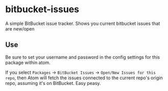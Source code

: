 # bitbucket-issues

A simple BitBucket issue tracker. Shows you current bitbucket issues that are new/open

## Use

Be sure to set your username and password in the config settings for this package within atom.

If you select `Packages` -> `BitBucket Issues` -> `Open/New Issues for this repo`, then Atom
will fetch the issues connected to the current repo's origin repo,
assuming it's on BitBucket. Easy peasy.
